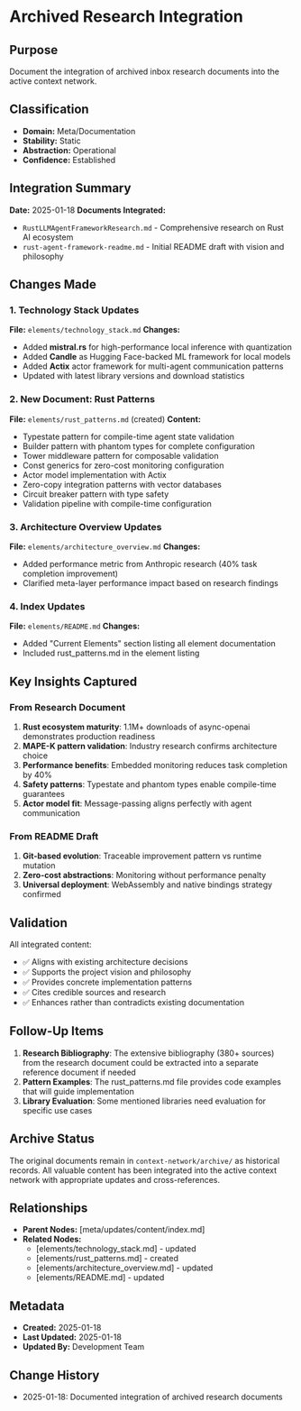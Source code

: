 # Archived Research Integration

## Purpose
Document the integration of archived inbox research documents into the active context network.

## Classification
- **Domain:** Meta/Documentation
- **Stability:** Static
- **Abstraction:** Operational
- **Confidence:** Established

## Integration Summary

**Date:** 2025-01-18
**Documents Integrated:** 
- `RustLLMAgentFrameworkResearch.md` - Comprehensive research on Rust AI ecosystem
- `rust-agent-framework-readme.md` - Initial README draft with vision and philosophy

## Changes Made

### 1. Technology Stack Updates
**File:** `elements/technology_stack.md`
**Changes:**
- Added **mistral.rs** for high-performance local inference with quantization
- Added **Candle** as Hugging Face-backed ML framework for local models
- Added **Actix** actor framework for multi-agent communication patterns
- Updated with latest library versions and download statistics

### 2. New Document: Rust Patterns
**File:** `elements/rust_patterns.md` (created)
**Content:**
- Typestate pattern for compile-time agent state validation
- Builder pattern with phantom types for complete configuration
- Tower middleware pattern for composable validation
- Const generics for zero-cost monitoring configuration
- Actor model implementation with Actix
- Zero-copy integration patterns with vector databases
- Circuit breaker pattern with type safety
- Validation pipeline with compile-time configuration

### 3. Architecture Overview Updates
**File:** `elements/architecture_overview.md`
**Changes:**
- Added performance metric from Anthropic research (40% task completion improvement)
- Clarified meta-layer performance impact based on research findings

### 4. Index Updates
**File:** `elements/README.md`
**Changes:**
- Added "Current Elements" section listing all element documentation
- Included rust_patterns.md in the element listing

## Key Insights Captured

### From Research Document
1. **Rust ecosystem maturity**: 1.1M+ downloads of async-openai demonstrates production readiness
2. **MAPE-K pattern validation**: Industry research confirms architecture choice
3. **Performance benefits**: Embedded monitoring reduces task completion by 40%
4. **Safety patterns**: Typestate and phantom types enable compile-time guarantees
5. **Actor model fit**: Message-passing aligns perfectly with agent communication

### From README Draft
1. **Git-based evolution**: Traceable improvement pattern vs runtime mutation
2. **Zero-cost abstractions**: Monitoring without performance penalty
3. **Universal deployment**: WebAssembly and native bindings strategy confirmed

## Validation

All integrated content:
- ✅ Aligns with existing architecture decisions
- ✅ Supports the project vision and philosophy
- ✅ Provides concrete implementation patterns
- ✅ Cites credible sources and research
- ✅ Enhances rather than contradicts existing documentation

## Follow-Up Items

1. **Research Bibliography**: The extensive bibliography (380+ sources) from the research document could be extracted into a separate reference document if needed
2. **Pattern Examples**: The rust_patterns.md file provides code examples that will guide implementation
3. **Library Evaluation**: Some mentioned libraries need evaluation for specific use cases

## Archive Status

The original documents remain in `context-network/archive/` as historical records. All valuable content has been integrated into the active context network with appropriate updates and cross-references.

## Relationships
- **Parent Nodes:** [meta/updates/content/index.md]
- **Related Nodes:** 
  - [elements/technology_stack.md] - updated
  - [elements/rust_patterns.md] - created
  - [elements/architecture_overview.md] - updated
  - [elements/README.md] - updated

## Metadata
- **Created:** 2025-01-18
- **Last Updated:** 2025-01-18
- **Updated By:** Development Team

## Change History
- 2025-01-18: Documented integration of archived research documents